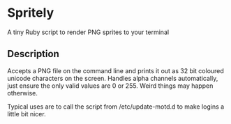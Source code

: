 # Spritely

A tiny Ruby script to render PNG sprites to your terminal

## Description

Accepts a PNG file on the command line and prints it out as 32 bit coloured
unicode characters on the screen.  Handles alpha channels automatically, just
ensure the only valid values are 0 or 255.  Weird things may happen otherwise.

Typical uses are to call the script from /etc/update-motd.d to make logins
a little bit nicer.

